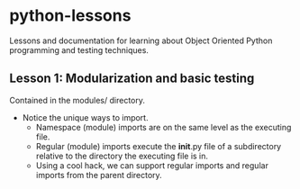 # python-lessons

Lessons and documentation for learning about Object Oriented Python programming and testing techniques.

## Lesson 1: Modularization and basic testing

Contained in the modules/ directory.

* Notice the unique ways to import.
  * Namespace (module) imports are on the same level as the executing file.
  * Regular (module) imports execute the __init__.py file of a subdirectory relative to the directory the executing file is in.
  * Using a cool hack, we can support regular imports and regular imports from the parent directory.
 